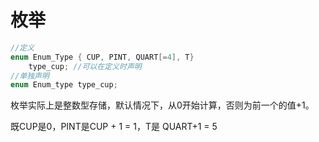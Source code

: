 # 枚举

```c
//定义
enum Enum_Type { CUP, PINT, QUART[=4], T} 
    type_cup; //可以在定义时声明
//单独声明
enum Enum_type type_cup;
```

枚举实际上是整数型存储，默认情况下，从0开始计算，否则为前一个的值+1。

既CUP是0，PINT是CUP + 1 = 1，T是 QUART+1 = 5

